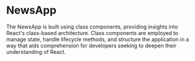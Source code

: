 # NewsApp
The NewsApp is built using class components, providing insights into React's class-based architecture. Class components are employed to manage state, handle lifecycle methods, and structure the application in a way that aids comprehension for developers seeking to deepen their understanding of React.

